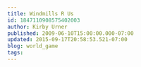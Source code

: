 ```yaml
---
title: Windmills R Us
id: 1847110908575402003
author: Kirby Urner
published: 2009-06-10T15:00:00.000-07:00
updated: 2015-09-17T20:58:53.521-07:00
blog: world_game
tags: 
---
```


